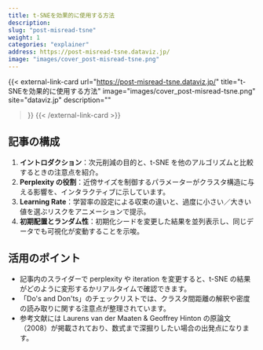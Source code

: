 ```yaml
---
title: t-SNEを効果的に使用する方法
description: 
slug: "post-misread-tsne"
weight: 1
categories: "explainer"
address: https://post-misread-tsne.dataviz.jp/
image: "images/cover_post-misread-tsne.png"
---
```


{{< external-link-card
    url="https://post-misread-tsne.dataviz.jp/"
    title="t-SNEを効果的に使用する方法"
    image="images/cover_post-misread-tsne.png"
    site="dataviz.jp"
    description=""
>}}
{{< /external-link-card >}}



## 記事の構成

1. **イントロダクション**：次元削減の目的と、t-SNE を他のアルゴリズムと比較するときの注意点を紹介。
2. **Perplexity の役割**：近傍サイズを制御するパラメーターがクラスタ構造に与える影響を、インタラクティブに示しています。
3. **Learning Rate**：学習率の設定による収束の違いと、過度に小さい／大きい値を選ぶリスクをアニメーションで提示。
4. **初期配置とランダム性**：初期化シードを変更した結果を並列表示し、同じデータでも可視化が変動することを示唆。

## 活用のポイント

- 記事内のスライダーで perplexity や iteration を変更すると、t-SNE の結果がどのように変形するかリアルタイムで確認できます。
- 「Do's and Don'ts」のチェックリストでは、クラスタ間距離の解釈や密度の読み取りに関する注意点が整理されています。
- 参考文献には Laurens van der Maaten & Geoffrey Hinton の原論文（2008）が掲載されており、数式まで深掘りしたい場合の出発点になります。

